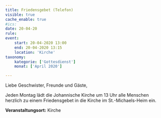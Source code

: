 ```yaml
---
title: Friedensgebet (Telefon)
visible: true
cache_enable: true
#ics: 
date: 20-04-20
rule: 
event:
	start: 20-04-2020 13:00
	end: 20-04-2020 13:15
	location: 'Kirche'
taxonomy:
	kategorie: ['Gottesdienst']
	monat: ['April 2020']

---
```

Liebe Geschwister, Freunde und Gäste,

Jeden Montag lädt die Johannische Kirche um 13 Uhr alle Menschen herzlich zu einem Friedensgebet in die Kirche im St.-Michaels-Heim ein.



**Veranstaltungsort:** Kirche

